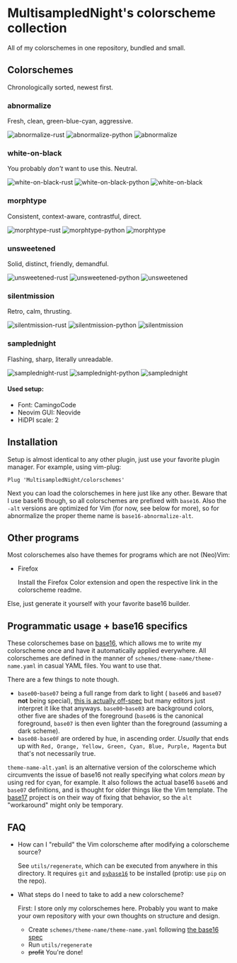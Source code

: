 # MultisampledNight's colorscheme collection

All of my colorschemes in one repository, bundled and small.


## Colorschemes

Chronologically sorted, newest first.

### abnormalize

Fresh, clean, green-blue-cyan, aggressive.

![abnormalize-rust](https://user-images.githubusercontent.com/80128916/178453652-6a4847a2-5530-4cf6-a70e-b46d2d4deb6c.png)
![abnormalize-python](https://user-images.githubusercontent.com/80128916/178453656-efb67c62-ca4c-4a1f-8e7a-969335b52e8a.png)
![abnormalize](https://user-images.githubusercontent.com/80128916/178453529-8066e971-dbbd-4994-abd0-caa4a3d64a5d.png)

### white-on-black

You probably _don't_ want to use this. Neutral.

![white-on-black-rust](https://user-images.githubusercontent.com/80128916/178453560-74f7af20-1db4-4620-8129-0bbd5660031b.png)
![white-on-black-python](https://user-images.githubusercontent.com/80128916/178453571-b2a30504-073a-47a6-98f8-5a374792133a.png)
![white-on-black](https://user-images.githubusercontent.com/80128916/178453506-a32039de-ae75-4178-9c51-72a9f4a098e9.png)

### morphtype

Consistent, context-aware, contrastful, direct.

![morphtype-rust](https://user-images.githubusercontent.com/80128916/178453643-ab1930ec-77e7-46fc-88c0-213f65ec567f.png)
![morphtype-python](https://user-images.githubusercontent.com/80128916/178453646-5a89cf2c-62fc-490d-93a1-21f65ca99413.png)
![morphtype](https://user-images.githubusercontent.com/80128916/178453525-0e8bdae9-f57c-4b5b-93e9-4bc822bff359.png)

### unsweetened

Solid, distinct, friendly, demandful.

![unsweetened-rust](https://user-images.githubusercontent.com/80128916/178453575-f3d72c89-a671-4aeb-9709-8067d54102a2.png)
![unsweetened-python](https://user-images.githubusercontent.com/80128916/178453582-459802f7-d89d-4a26-a10d-8d38d561efab.png)
![unsweetened](https://user-images.githubusercontent.com/80128916/178453512-99cd5a3e-5300-4ad0-9d63-79ff05108b80.png)

### silentmission

Retro, calm, thrusting.

![silentmission-rust](https://user-images.githubusercontent.com/80128916/178453597-de0d0120-2511-4de7-9be6-5e3be9518e51.png)
![silentmission-python](https://user-images.githubusercontent.com/80128916/178453606-c7e361ae-e098-4c38-aae7-3f3b0d85956c.png)
![silentmission](https://user-images.githubusercontent.com/80128916/178453516-016b599d-e2c9-45ff-bcaa-2497c5ad090f.png)

### samplednight

Flashing, sharp, literally unreadable.

![samplednight-rust](https://user-images.githubusercontent.com/80128916/178453610-20555a5e-6f88-4197-92c1-ce9157cdbf5e.png)
![samplednight-python](https://user-images.githubusercontent.com/80128916/178453634-ec42446c-e158-456d-9a3b-e5dbb9871904.png)
![samplednight](https://user-images.githubusercontent.com/80128916/178453522-4ff4cd07-1ada-4e09-889f-6943df44144f.png)

#### Used setup:

- Font: CamingoCode
- Neovim GUI: Neovide
- HiDPI scale: 2

## Installation

Setup is almost identical to any other plugin, just use your favorite plugin
manager. For example, using vim-plug:

```vim
Plug 'MultisampledNight/colorschemes'
```

Next you can load the colorschemes in here just like any other. Beware that I
use base16 though, so all colorschemes are prefixed with `base16`. Also the
`-alt` versions are optimized for Vim (for now, see below for more), so for
abnormalize the proper theme name is `base16-abnormalize-alt`.

## Other programs

Most colorschemes also have themes for programs which are not (Neo)Vim:

- Firefox
	
	Install the Firefox Color extension and open the respective link in the
	colorscheme readme.

Else, just generate it yourself with your favorite base16 builder.

## Programmatic usage + base16 specifics

These colorschemes base on [base16](https://github.com/chriskempson/base16), which
allows me to write my colorscheme once and have it automatically applied
everywhere. All colorschemes are defined in the manner of
`schemes/theme-name/theme-name.yaml` in casual YAML files. You want to use that.

There are a few things to note though.

- `base00`-`base07` being a full range from dark to light (
	`base06` and `base07` **not** being special), [this is actually
	off-spec](https://github.com/base16-project/base16/blob/099f69eebafa085105c4f49c8095491e565e66a8/styling.md)
	but many editors just interpret it like that anyways. `base00`-`base03` are
	background colors, other five are shades of the foreground (`base06` is the
	canonical foreground, `base07` is then even lighter than the foreground
	(assuming a dark scheme).
- `base08-base0F` are ordered by hue, in ascending order.
	_Usually_ that ends up with `Red, Orange, Yellow, Green, Cyan, Blue, Purple,
	Magenta` but that's not necessarily true.

`theme-name-alt.yaml` is an alternative version of the colorscheme which
circumvents the issue of base16 not really specifying what colors _mean_ by
using red for cyan, for example. It also follows the actual base16 `base06`
and `base07` definitions, and is thought for older things like the Vim template.
The [base17](https://github.com/base16-project/base17) project is on their way
of fixing that behavior, so the `alt` "workaround" might only be temporary.

## FAQ

- How can I "rebuild" the Vim colorscheme after modifying a colorscheme source?

	See `utils/regenerate`, which can be executed from anywhere in this directory.
	It requires `git` and
	[`pybase16`](https://github.com/InspectorMustache/base16-builder-python) to be
	installed (protip: use `pip` on the repo).

- What steps do I need to take to add a new colorscheme?

	First: I store only my colorschemes here. Probably you want to make your own
	repository with your own thoughts on structure and design.

	- Create `schemes/theme-name/theme-name.yaml` following [the base16
	  spec](https://github.com/base16-project/base16/blob/main/styling.md)
	- Run `utils/regenerate`
	- ~~profit~~ You're done!

<!--
  vim: tw=80
-->
